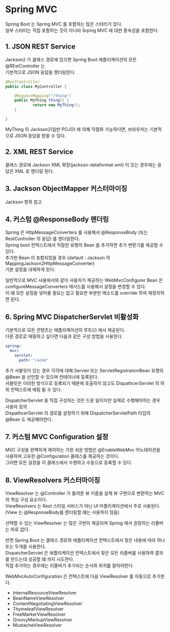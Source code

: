 # Spring MVC
Spring Boot 는 Spring MVC 를 포함하는 많은 스타터가 있다.   
일부 스타터는 직접 포함하는 것이 아니라 Srping MVC 에 대한 종속성을 포함한다.

## 1. JSON REST Service

Jackson2 가 클래스 경로에 있으면 Spring Boot 애플리케이션의 모든 @REstController 는    
기본적으로 JSON 응답을 랜더링한다.

```java
@RestController
public class MyController {

    @RequestMapping("/thing")
    public MyThing thing() {
            return new MyThing();
    }

}
```

MyThing 이 Jackson2(일반 POJO) 에 의해 직렬화 가능하다면, 브라우저는 기본적으로 JSON 응답을 받을 수 있다.

## 2. XML REST Service

클래스 경로에 Jackson XML 확장(jackson-dataformat-xml) 이 있는 경우에는 응답은 XML 로 랜더링 된다.

## 3. Jackson ObjectMapper 커스터마이징

Jackson 항목 참고

## 4. 커스텀 @ResponseBody 랜더링

Spring 은 HttpMessageConverters 를 사용해서 @ResponseBody (또는 RestController 의 응답) 를 렌더링한다.  
Spring boot 컨텍스트에서 적절한 유형의 Bean 을 추가하면 추가 변환기를 제공할 수 있다.   
추가한 Bean 이 포함되었을 경우 (default : Jackson 의 MappingJackson2HttpMessageConverter)    
기본 설정을 대체하게 된다.

일반적으로 MVC 사용에서와 같이 사용자가 제공하는 WebMvcConfigurer Bean 은    
configureMessageConverters 메서드를 사용해서 설정을 변경할 수 있다.   
이 떄 모든 설정을 넣어줄 필요는 없고 필요한 부분만 메소드를 override 하여 재정의하면 된다.

## 6. Spring MVC DispatcherServlet 비활성화

기본적으로 모든 콘텐츠는 애플리케이션의 루트(/) 에서 제공된다.   
다른 경로로 매핑하고 싶다면 다음과 같은 구성 방법을 사용한다.

```yaml
spring:
  mvc:
    servlet:
      path: "/acme"
```

추가 서블릿이 있는 경우 각각에 대해 Servlet 또는 ServletRegistrationBean 유형의
@Bean 을 선언할 수 있으며 컨테이너에 등록된다.   
서블릿은 이러한 방식으로 등록되기 때문에 호출하지 않고도 DispathcerServlet 의 하위 컨텍스트에 매핑 될 수 있다.

DispatcherServlet 을 직접 구성하는 것은 드문 일이지만 실제로 수행해야하는 경우 사용자 정의    
DispathcerServlet 의 경로를 설정하기 위해 DispatcherServletPath 타입의 @Bean 도 제공해야한다.


## 7. 커스텀 MVC Configuration 설정
MVC 구성을 완벽하게 제어하는 가장 쉬운 방법은 @EnableWebMvc 어노테이션을 사용하여
고유한 @Configuration 클래스를 제공하는 것이다.   
그러면 모든 설정을 이 클래스에서 수행하고 수동으로 등록할 수 있다.

## 8. ViewResolvers 커스터마이징

ViewResolver 는 @Controller 가 돌려준 뷰 이름을 실제 뷰 구현으로 변환하는 MVC 의 핵심 구성 요소이다.   
ViewResolvers 는 Rest 스타일 서비스가 아닌 UI 어플리케이션에서 주로 사용된다.   
(View 는 @ResponseBody를 렌더링할 떄는 사용하지 않음)

선택할 수 있는 ViewResolver 는 많은 구현이 제공되며 Spring 에서 권장하는 리졸버는 따로 없다.

반면 Spring Boot 는 클래스 경로와 애플리케이션 컨텍스트에서 찾은 내용에 따라 하나 또는 두개를 사용한다.   
DispatcherServlet 은 애플리케이션 컨텍스트에서 찾은 모든 리졸버를 사용하여 결과를 만드는데 성공할 떄 까지 시도한다.   
직접 추가하는 경우에는 리졸버가 추가되는 순서와 위치를 알아야한다.

WebMvcAutoConfiguration 은 컨텍스트에 다음 ViewResolver 를 자동으로 추가한다.

* InternalResourceViewResolver
* BeanNameViewResolver
* ContentNegotiatingViewResolver
* ThymeleafViewResolver
* FreeMarkerViewResolver
* GroovyMarkupViewResolver
* MustacheViewResolver